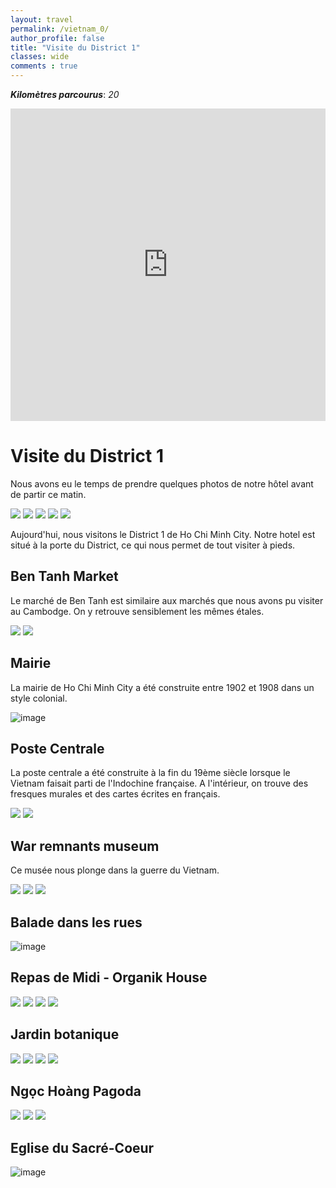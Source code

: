 ```yaml
---
layout: travel
permalink: /vietnam_0/
author_profile: false
title: "Visite du District 1"
classes: wide
comments : true
---
```


<!-- jQuery 1.8 or later, 33 KB -->
<script src="https://ajax.googleapis.com/ajax/libs/jquery/1.11.1/jquery.min.js"></script>

<!-- Fotorama from CDNJS, 19 KB -->
<link  href="https://cdnjs.cloudflare.com/ajax/libs/fotorama/4.6.4/fotorama.css" rel="stylesheet">
<script src="https://cdnjs.cloudflare.com/ajax/libs/fotorama/4.6.4/fotorama.js"></script>

***Kilomètres parcourus***: *20*

<iframe src="https://www.google.com/maps/d/u/0/embed?mid=1Df5saE7e0SYEymag0BtCx18PvRqeUQb-" width="100%" height="500" frameBorder="0"></iframe>

<br>

# Visite du District 1

Nous avons eu le temps de prendre quelques photos de notre hôtel avant de partir ce matin.

<div class="fotorama">
  <img src="https://drive.google.com/uc?id=1QdKh6AFn9cwAk1CigLbKkjkG-Ul_qmps">
  <img src="https://drive.google.com/uc?id=174UglTO2Okp3FEeYh44-GS3SkYmgE9Rt">
  <img src="https://drive.google.com/uc?id=1oUQEIm97anBJQbfitv680x90ERqyTZ6i">
  <img src="https://drive.google.com/uc?id=1GoxhBq6wftu6_kUSEp4d_YUXgFQW2Hk0">
  <img src="https://drive.google.com/uc?id=1-yCYySzxmPMFF3xGdjRoQA0GXKQL4RX4">
</div>

Aujourd'hui, nous visitons le District 1 de Ho Chi Minh City. Notre hotel est situé à la porte du District, ce qui nous permet de tout visiter à pieds.

## Ben Tanh Market

Le marché de Ben Tanh est similaire aux marchés que nous avons pu visiter au Cambodge. On y retrouve sensiblement les mêmes étales.

<div class="fotorama">
  <img src="https://drive.google.com/uc?id=19dPE1P58bEvOtpSFDdG0Y2pR6K5y_6FL">
  <img src="https://drive.google.com/uc?id=1amybUZNpTNsP4KdkPxsK-WtuLbSUoRZM">
</div>

## Mairie

La mairie de Ho Chi Minh City a été construite entre 1902 et 1908 dans un style colonial.

![image](https://drive.google.com/uc?id=1w8RrfjIArKmJrhuFN5LWarJ8Wgbqo2NR)

## Poste Centrale

La poste centrale a été construite à la fin du 19ème siècle lorsque le Vietnam faisait parti de l'Indochine française. A l'intérieur, on trouve des fresques murales et des cartes écrites en français.

<div class="fotorama">
  <img src="https://drive.google.com/uc?id=1QHr_-OpxT0ffMwZNo_EW_a1z-pMPFBwF">
  <img src="https://drive.google.com/uc?id=1y1lS0qbfbBJ3DR_jkt7AMr74QrcEaDoJ">
</div>

## War remnants museum

Ce musée nous plonge dans la guerre du Vietnam.

<div class="fotorama">
  <img src="https://drive.google.com/uc?id=13OrVHaV8xYW5rPi3ixu42KPg3mGS5DOp">
  <img src="https://drive.google.com/uc?id=1UjWpfTzcR0zLnspNj_pOPU8vT1n647C4">
  <img src="https://drive.google.com/uc?id=1WEVjr5Sq__WS-IlDmQkHO0P7dK-nCZeN">
</div>

## Balade dans les rues

![image](https://drive.google.com/uc?id=1lCuSQkaxbuFAxfdP1cAyumWHYap9_LiQ)

## Repas de Midi - Organik House

<div class="fotorama">
  <img src="https://drive.google.com/uc?id=1hLdKLCkBm92rIkbahXoSbJdRk7Tv7iWI">
  <img src="https://drive.google.com/uc?id=1F3_v_nkpTf79LgP8-1PMzHOQ1yEloGpM">
  <img src="https://drive.google.com/uc?id=1MrgGyEVug5RETOc73jife0wiZFqLUHz7">
  <img src="https://drive.google.com/uc?id=1FkkNOEvLt7T2eFuNXFAojGsW9-SIq0TE">
</div>

## Jardin botanique

<div class="fotorama">
  <img src="https://drive.google.com/uc?id=1p2nYVHRdjzhcrpKTT08THK0Vrau9IFRu">
  <img src="https://drive.google.com/uc?id=1qUtoJmQnLqxpn8L1A2kdpubJq6rHvCEj">
  <img src="https://drive.google.com/uc?id=1Cum-MjZBfFdQ3SBUyR1x-NdMZ0xY3qwL">
  <img src="https://drive.google.com/uc?id=1hPDF4xYUqtCmfgKvxR9gQJCny-fNM5bA">
</div>

## Ngọc Hoàng Pagoda

<div class="fotorama">
  <img src="https://drive.google.com/uc?id=1x8LGru4QWcQ_ptCbA-eJjsApBuOg8KiQ">
  <img src="https://drive.google.com/uc?id=1e6bsD35IgFuLFOL18B8-zNEDBCUGSzvM">
  <img src="https://drive.google.com/uc?id=1aB0X8KILyYXuuQ55tQ51qCX7dGSW_Rx6">
</div>

## Eglise du Sacré-Coeur

![image](https://drive.google.com/uc?id=1nuqKej5xe5ewm4JSQFQv-9XhC1WcMEGC)
